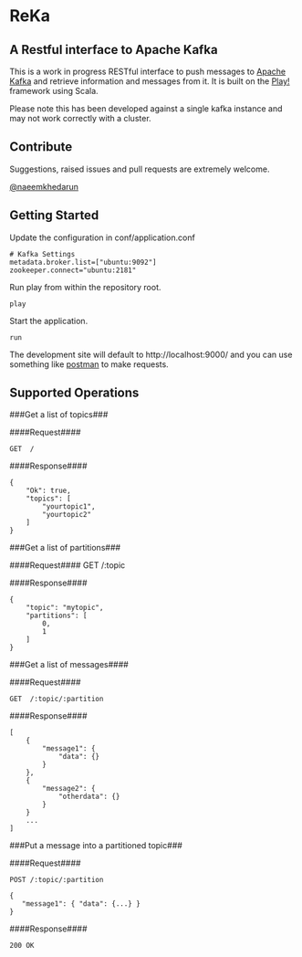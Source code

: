 ReKa
====

A Restful interface to Apache Kafka
----------------------------------------------

This is a work in progress RESTful interface to push messages to [Apache Kafka](https://kafka.apache.org/) and retrieve information and messages from it. It is built on the [Play!](http://www.playframework.com/) framework using Scala.

Please note this has been developed against a single kafka instance and may not work correctly with a cluster.

Contribute
----------

Suggestions, raised issues and pull requests are extremely welcome.

[@naeemkhedarun](https://twitter.com/naeemkhedarun)

Getting Started
---------------

Update the configuration in conf/application.conf

    # Kafka Settings
    metadata.broker.list=["ubuntu:9092"]
    zookeeper.connect="ubuntu:2181"

Run play from within the repository root.

    play

Start the application.

    run

The development site will default to http://localhost:9000/ and you can use something like [postman](https://chrome.google.com/webstore/detail/postman-rest-client/fdmmgilgnpjigdojojpjoooidkmcomcm?hl=en) to make requests.


Supported Operations
--------------------

###Get a list of topics###

####Request####

    GET  /

####Response####

    {
        "Ok": true,
        "topics": [
            "yourtopic1",
            "yourtopic2"
        ]
    }

    
###Get a list of partitions###

####Request####
    GET  /:topic
    
####Response####

    {
        "topic": "mytopic",
        "partitions": [
            0,
            1
        ]
    }

###Get a list of messages####

####Request####

    GET  /:topic/:partition
    
####Response####

    [
        {
            "message1": {
                "data": {}
            }
        },
        {
            "message2": {
                "otherdata": {}
            }
        }
        ...
    ]
    
###Put a message into a partitioned topic###

####Request####
    
    POST /:topic/:partition
    
    {
       "message1": { "data": {...} }
    }
    
####Response####

    200 OK
    


